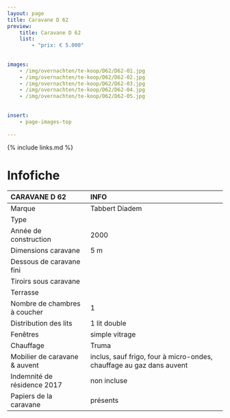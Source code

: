 ```yaml
---
layout: page
title: Caravane D 62
preview: 
    title: Caravane D 62
    list:
        - "prix: € 5.000"
        
        
images:
    - /img/overnachten/te-koop/D62/D62-01.jpg
    - /img/overnachten/te-koop/D62/D62-02.jpg
    - /img/overnachten/te-koop/D62/D62-03.jpg
    - /img/overnachten/te-koop/D62/D62-04.jpg
    - /img/overnachten/te-koop/D62/D62-05.jpg
    
    
insert:
    - page-images-top
    
---
```


{% include links.md %}



# Infofiche 

CARAVANE D 62               | INFO        | 
:---------------------------|:------------|
Marque                      |Tabbert Diadem 
Type                        |
Année de construction       |2000
Dimensions caravane         |5 m
Dessous de caravane fini    |
Tiroirs sous caravane       |
Terrasse                    |
Nombre de chambres à coucher|1
Distribution des lits       |1 lit double
Fenêtres                    |simple vitrage
Chauffage                   |Truma
Mobilier de caravane & auvent       |inclus, sauf frigo, four à micro-ondes, chauffage au gaz dans auvent
Indemnité de résidence 2017 |non incluse
Papiers de la caravane      |présents
